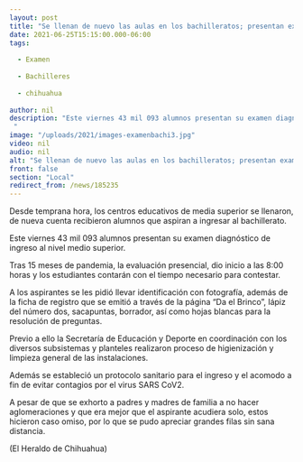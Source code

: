 ```yaml
---
layout: post
title: "Se llenan de nuevo las aulas en los bachilleratos; presentan examen de admisión"
date: 2021-06-25T15:15:00.000-06:00
tags:
  
  - Examen
  
  - Bachilleres
  
  - chihuahua
  
author: nil
description: "Este viernes 43 mil 093 alumnos presentan su examen diagnóstico de ingreso al nivel medio superior "
image: "/uploads/2021/images-examenbachi3.jpg"
video: nil
audio: nil
alt: "Se llenan de nuevo las aulas en los bachilleratos; presentan examen de admisión"
front: false
section: "Local"
redirect_from: /news/185235
---
```


Desde temprana hora, los centros educativos de media superior se llenaron, de nueva cuenta recibieron alumnos que aspiran a ingresar al bachillerato.

Este viernes 43 mil 093 alumnos presentan su examen diagnóstico de ingreso al nivel medio superior.

Tras 15 meses de pandemia, la evaluación presencial, dio inicio a las 8:00 horas y los estudiantes contarán con el tiempo necesario para contestar.

A los aspirantes se les pidió llevar identificación con fotografía, además de la ficha de registro que se emitió a través de la página “Da el Brinco”, lápiz del número dos, sacapuntas, borrador, así como hojas blancas para la resolución de preguntas.

Previo a ello la Secretaría de Educación y Deporte en coordinación con los diversos subsistemas y planteles realizaron proceso de higienización y limpieza general de las instalaciones.

Además se estableció un protocolo sanitario para el ingreso y el acomodo a fin de evitar contagios por el virus SARS CoV2.

A pesar de que se exhorto a padres y madres de familia a no hacer aglomeraciones y que era mejor que el aspirante acudiera solo, estos hicieron caso omiso, por lo que se pudo apreciar grandes filas sin sana distancia.

(El Heraldo de Chihuahua)